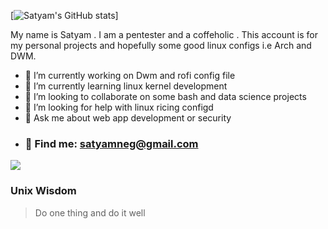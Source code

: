 [![Satyam's GitHub stats](https://github-readme-stats.vercel.app/api?username=satyum&hide=contribs)]


My name is Satyam . I am a pentester and a coffeholic . This account is for my personal projects and hopefully some good linux configs i.e Arch and DWM.

- 🔭 I’m currently working on Dwm and rofi config file
- 🌱 I’m currently learning linux kernel development
- 👯 I’m looking to collaborate on some bash and data science projects 
- 🤔 I’m looking for help with linux ricing configd
- 💬 Ask me about web app development or security 
- ###  :monocle_face: Find me: satyamneg@gmail.com

![](https://media.giphy.com/media/PiQejEf31116URju4V/giphy.gif)

### Unix Wisdom 
> Do one thing and do it well 



